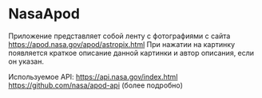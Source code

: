 # NasaApod
Приложение представляет собой ленту с фотографиями с сайта https://apod.nasa.gov/apod/astropix.html 
При нажатии на картинку появляется краткое описание данной картинки и автор описания, если он указан.

Используемое API: 
https://api.nasa.gov/index.html
https://github.com/nasa/apod-api (более подробно)
